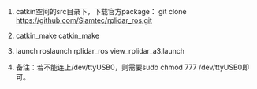 
1. catkin空间的src目录下，下载官方package：
git clone https://github.com/Slamtec/rplidar_ros.git

2. catkin_make
catkin_make

3. launch
roslaunch rplidar_ros view_rplidar_a3.launch

4. 备注：若不能连上/dev/ttyUSB0，则需要sudo chmod 777 /dev/ttyUSB0即可。

